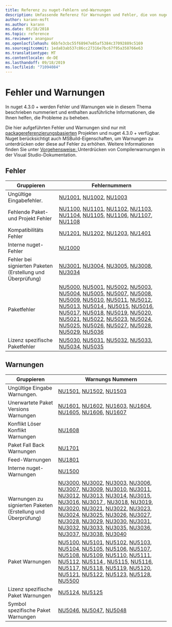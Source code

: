 ```yaml
---
title: Referenz zu nuget-Fehlern und-Warnungen
description: Umfassende Referenz für Warnungen und Fehler, die von nuget bei verschiedenen nuget-Vorgängen ausgegeben werden.
author: karann-msft
ms.author: karann
ms.date: 05/18/2018
ms.topic: reference
ms.reviewer: anangaur
ms.openlocfilehash: 66bfe3cbc55f68947e85af5384c37092889c5169
ms.sourcegitcommit: 1eda83ab537c86cc27316e7bc67f95a358766e63
ms.translationtype: MT
ms.contentlocale: de-DE
ms.lasthandoff: 09/18/2019
ms.locfileid: "71094084"
---
```

# <a name="errors-and-warnings"></a>Fehler und Warnungen

In nuget 4.3.0 + werden Fehler und Warnungen wie in diesem Thema beschrieben nummeriert und enthalten ausführliche Informationen, die Ihnen helfen, die Probleme zu beheben.

Die hier aufgeführten Fehler und Warnungen sind nur mit [packagereferenzierungsbasierten](../consume-packages/package-references-in-project-files.md) Projekten und nuget 4.3.0 + verfügbar. Nuget berücksichtigt auch MSBuild-Eigenschaften, um Warnungen zu unterdrücken oder diese auf Fehler zu erhöhen. Weitere Informationen finden Sie unter [Vorgehensweise: ](/visualstudio/ide/how-to-suppress-compiler-warnings) Unterdrücken von Compilerwarnungen in der Visual Studio-Dokumentation.

## <a name="errors"></a>Fehler

| Gruppieren | Fehlernummern |
| --- | --- |
| Ungültige Eingabefehler. | [NU1001](./errors-and-warnings/NU1001.md), [NU1002](./errors-and-warnings/NU1002.md), [NU1003](./errors-and-warnings/NU1003.md) |
| Fehlende Paket-und Projekt Fehler | [NU1100](./errors-and-warnings/NU1100.md), [NU1101](./errors-and-warnings/NU1101.md), [NU1102](./errors-and-warnings/NU1102.md), [NU1103](./errors-and-warnings/NU1103.md), [NU1104](./errors-and-warnings/NU1104.md), [NU1105](./errors-and-warnings/NU1105.md), [NU1106](./errors-and-warnings/NU1106.md), [NU1107](./errors-and-warnings/NU1107.md), [NU1108](./errors-and-warnings/NU1108.md) |
| Kompatibilitäts Fehler | [NU1201](./errors-and-warnings/NU1201.md), [NU1202](./errors-and-warnings/NU1202.md), [NU1203](./errors-and-warnings/NU1203.md), [NU1401](./errors-and-warnings/NU1401.md) |
| Interne nuget-Fehler | [NU1000](./errors-and-warnings/NU1000.md) |
| Fehler bei signierten Paketen (Erstellung und Überprüfung) | [NU3001](./errors-and-warnings/NU3001.md), [NU3004](./errors-and-warnings/NU3004.md), [NU3005](./errors-and-warnings/NU3005.md), [NU3008](./errors-and-warnings/NU3008.md), [NU3034](./errors-and-warnings/NU3034.md)|
| Paketfehler | [NU5000](./errors-and-warnings/NU5000.md), [NU5001](./errors-and-warnings/NU5001.md), [NU5002](./errors-and-warnings/NU5002.md), [NU5003](./errors-and-warnings/NU5003.md), [NU5004](./errors-and-warnings/NU5004.md), [NU5005](./errors-and-warnings/NU5005.md), [NU5007](./errors-and-warnings/NU5007.md), [NU5008](./errors-and-warnings/NU5008.md), [NU5009](./errors-and-warnings/NU5009.md), [NU5010](./errors-and-warnings/NU5010.md), [NU5011](./errors-and-warnings/NU5011.md), [NU5012](./errors-and-warnings/NU5012.md), [NU5013](./errors-and-warnings/NU5013.md), [NU5014 ](./errors-and-warnings/NU5014.md), [NU5015](./errors-and-warnings/NU5015.md), [NU5016](./errors-and-warnings/NU5016.md), [NU5017](./errors-and-warnings/NU5017.md), [NU5018](./errors-and-warnings/NU5018.md), [NU5019](./errors-and-warnings/NU5019.md), [NU5020](./errors-and-warnings/NU5020.md), [NU5021](./errors-and-warnings/NU5021.md), [NU5022](./errors-and-warnings/NU5022.md), [NU5023](./errors-and-warnings/NU5023.md), [NU5024](./errors-and-warnings/NU5024.md), [NU5025](./errors-and-warnings/NU5025.md), [NU5026](./errors-and-warnings/NU5026.md), [NU5027](./errors-and-warnings/NU5027.md), [NU5028](./errors-and-warnings/NU5028.md), [NU5029](./errors-and-warnings/NU5029.md), [NU5036](./errors-and-warnings/NU5036.md)
| Lizenz spezifische Paketfehler | [NU5030](./errors-and-warnings/NU5030.md), [NU5031](./errors-and-warnings/NU5031.md), [NU5032](./errors-and-warnings/NU5032.md), [NU5033](./errors-and-warnings/NU5033.md), [NU5034](./errors-and-warnings/NU5034.md), [NU5035](./errors-and-warnings/NU5035.md)

## <a name="warnings"></a>Warnungen

| Gruppieren | Warnungs Nummern |
| --- | --- |
| Ungültige Eingabe Warnungen. | [NU1501](./errors-and-warnings/NU1501.md), [NU1502](./errors-and-warnings/NU1502.md), [NU1503](./errors-and-warnings/NU1503.md) |
| Unerwartete Paket Versions Warnungen | [NU1601](./errors-and-warnings/NU1601.md), [NU1602](./errors-and-warnings/NU1602.md), [NU1603](./errors-and-warnings/NU1603.md), [NU1604](./errors-and-warnings/NU1604.md), [NU1605](./errors-and-warnings/NU1605.md), [NU1606](./errors-and-warnings/NU1108.md), [NU1607](./errors-and-warnings/NU1107.md) |
| Konflikt Löser Konflikt Warnungen | [NU1608](./errors-and-warnings/NU1608.md) |
| Paket Fall Back Warnungen | [NU1701](./errors-and-warnings/NU1701.md) |
| Feed-Warnungen | [NU1801](./errors-and-warnings/NU1801.md) |
| Interne nuget-Warnungen | [NU1500](./errors-and-warnings/NU1500.md) |
| Warnungen zu signierten Paketen (Erstellung und Überprüfung) | [NU3000](./errors-and-warnings/NU3000.md), [NU3002](./errors-and-warnings/NU3002.md), [NU3003](./errors-and-warnings/NU3003.md), [NU3006](./errors-and-warnings/NU3006.md), [NU3007](./errors-and-warnings/NU3007.md), [NU3009](./errors-and-warnings/NU3009.md), [NU3010](./errors-and-warnings/NU3010.md), [NU3011](./errors-and-warnings/NU3011.md), [NU3012](./errors-and-warnings/NU3012.md), [NU3013](./errors-and-warnings/NU3013.md), [NU3014](./errors-and-warnings/NU3014.md), [NU3015](./errors-and-warnings/NU3015.md), [NU3016](./errors-and-warnings/NU3016.md), [NU3017 ](./errors-and-warnings/NU3017.md), [NU3018](./errors-and-warnings/NU3018.md), [NU3019](./errors-and-warnings/NU3019.md), [NU3020](./errors-and-warnings/NU3020.md), [NU3021](./errors-and-warnings/NU3021.md), [NU3022](./errors-and-warnings/NU3022.md), [NU3023](./errors-and-warnings/NU3023.md), [NU3024](./errors-and-warnings/NU3024.md), [NU3025](./errors-and-warnings/NU3025.md), [NU3026](./errors-and-warnings/NU3026.md), [NU3027](./errors-and-warnings/NU3027.md), [NU3028](./errors-and-warnings/NU3028.md), [NU3029](./errors-and-warnings/NU3029.md), [NU3030](./errors-and-warnings/NU3030.md), [NU3031](./errors-and-warnings/NU3031.md), [NU3032](./errors-and-warnings/NU3032.md), [NU3033](./errors-and-warnings/NU3033.md), [NU3035](./errors-and-warnings/NU3035.md), [NU3036](./errors-and-warnings/NU3036.md), [NU3037](./errors-and-warnings/NU3037.md), [NU3038](./errors-and-warnings/NU3038.md), [NU3040](./errors-and-warnings/NU3040.md) |
| Paket Warnungen | [NU5100](./errors-and-warnings/NU5100.md), [NU5101](./errors-and-warnings/NU5101.md), [NU5102](./errors-and-warnings/NU5102.md), [NU5103](./errors-and-warnings/NU5103.md), [NU5104](./errors-and-warnings/NU5104.md), [NU5105](./errors-and-warnings/NU5105.md), [NU5106](./errors-and-warnings/NU5106.md), [NU5107](./errors-and-warnings/NU5107.md), [NU5108](./errors-and-warnings/NU5108.md), [NU5109](./errors-and-warnings/NU5109.md), [NU5110](./errors-and-warnings/NU5110.md), [NU5111](./errors-and-warnings/NU5111.md), [NU5112](./errors-and-warnings/NU5112.md), [NU5114 ](./errors-and-warnings/NU5114.md), [NU5115](./errors-and-warnings/NU5115.md), [NU5116](./errors-and-warnings/NU5116.md), [NU5117](./errors-and-warnings/NU5117.md), [NU5118](./errors-and-warnings/NU5118.md), [NU5119](./errors-and-warnings/NU5119.md), [NU5120](./errors-and-warnings/NU5120.md), [NU5121](./errors-and-warnings/NU5121.md), [NU5122](./errors-and-warnings/NU5122.md), [NU5123](./errors-and-warnings/NU5123.md), [NU5128](./errors-and-warnings/NU5128.md), [NU5500](./errors-and-warnings/NU5500.md)
| Lizenz spezifische Paket Warnungen | [NU5124](./errors-and-warnings/NU5124.md), [NU5125](./errors-and-warnings/NU5125.md)
| Symbol spezifische Paket Warnungen | [NU5046](./errors-and-warnings/NU5046.md), [NU5047](./errors-and-warnings/NU5047.md), [NU5048](./errors-and-warnings/NU5048.md)
